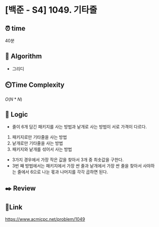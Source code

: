 # [백준 - S4] 1049. 기타줄

## ⏰ **time**

40분

## :pushpin: **Algorithm**

- 그리디

## ⏲️**Time Complexity**

$O(N*N)$

## :round_pushpin: **Logic**

- 줄이 6개 담긴 패키지를 사는 방법과 낱개로 사는 방법이 서로 가격이 다르다.

1. 패키지로만 기타줄을 사는 방법
2. 낱개로만 기타줄을 사는 방법
3. 패키지와 낱개를 섞어서 사는 방법

- 3가지 경우에서 가장 작은 값을 찾아서 3개 중 최솟값을 구한다.
- 3번 째 방법에서는 패키지에서 가장 싼 줄과 낱개에서 가장 싼 줄을 찾아서 사야하는 줄에서 6으로 나눈 몫과 나머지를 각각 곱하면 된다.

## :black_nib: **Review**

## 📡**Link**

https://www.acmicpc.net/problem/1049
